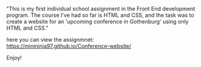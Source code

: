 "This is my first individual school assignment in the Front End development program. 
The course I've had so far is HTML and CSS, and the task was to create a website for an 'upcoming conference in Gothenburg' using only HTML and CSS."

here you can view the assignmnet: https://minininja97.github.io/Conference-website/

Enjoy!
